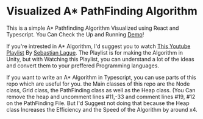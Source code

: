 # Visualized A* PathFinding Algorithm
This is a simple A* Pathfinding Algorithm Visualized using React and Typescript.
You Can Check the Up and Running <a href="https://a-start-algorithm-react-typescript-rake0aruw.vercel.app/">Demo</a>!

If you're intrested in A* Algorithm, I'd suggest you to watch <a href="https://www.youtube.com/playlist?list=PLFt_AvWsXl0cq5Umv3pMC9SPnKjfp9eGW">This Youtube Playlist</a> By <a href="https://www.youtube.com/channel/UCmtyQOKKmrMVaKuRXz02jbQ">Sebastian Lague</a>. The Playlist is for making the Algorithm in Unity, but with Watching this Playlist, you can understand a lot of the ideas and convert them to your preffered Programming languages.

If you want to write an A* Algorithm in Typescript, you can use parts of this repo which are useful for you.
the Main classes of this repo are the Node class, Grid class, the PathFinding class as well as the Heap class. (You Can remove the heap and uncomment lines #11,-33 and comment lines #19, #12 on the PathFinding File. But I'd Suggest not doing that because the Heap class Increases the Efficiency and the Speed of the Algorithm by around x4.
